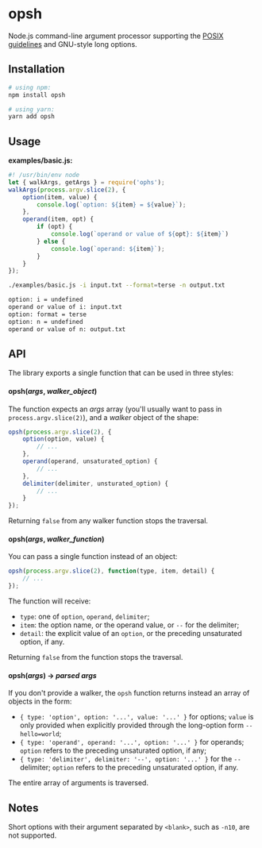 # opsh

Node.js command-line argument processor supporting the [POSIX guidelines](https://pubs.opengroup.org/onlinepubs/9699919799/basedefs/V1_chap12.html) and GNU-style long options.

## Installation

```bash
# using npm:
npm install opsh

# using yarn:
yarn add opsh
```

## Usage

__examples/basic.js:__
```js
#! /usr/bin/env node
let { walkArgs, getArgs } = require('ophs');
walkArgs(process.argv.slice(2), {
	option(item, value) {
		console.log(`option: ${item} = ${value}`);
	},
	operand(item, opt) {
		if (opt) {
			console.log(`operand or value of ${opt}: ${item}`)
		} else {
			console.log(`operand: ${item}`);
		}
	}
});
```

```bash
./examples/basic.js -i input.txt --format=terse -n output.txt

option: i = undefined
operand or value of i: input.txt
option: format = terse
option: n = undefined
operand or value of n: output.txt
```

## API

The library exports a single function that can be used in three styles:

#### __opsh__(_args_, _walker_object_)

The function expects an _args_ array (you'll usually want to pass in `process.argv.slice(2)`), and a _walker_ object of the shape:

```js
opsh(process.argv.slice(2), {
	option(option, value) {
		// ...
	},
	operand(operand, unsaturated_option) {
		// ...
	},
	delimiter(delimiter, unsturated_option) {
		// ...
	}
});
```

Returning `false` from any walker function stops the traversal.

#### __opsh__(_args_, _walker_function_)

You can pass a single function instead of an object:

```js
opsh(process.argv.slice(2), function(type, item, detail) {
	// ...
});
```

The function will receive:

* `type`: one of `option`, `operand`, `delimiter`;
* `item`: the option name, or the operand value, or `--` for the delimiter;
* `detail`: the explicit value of an `option`, or the preceding unsaturated option, if any.

Returning `false` from the function stops the traversal.

#### __opsh__(_args_) → _parsed args_

If you don't provide a walker, the `opsh` function returns instead an array of objects in the form:

* `{ type: 'option', option: '...', value: '...' }` for options; `value` is only provided when explicitly provided through the long-option form `--hello=world`;
* `{ type: 'operand', operand: '...', option: '...' }` for operands; `option` refers to the preceding unsaturated option, if any;
* `{ type: 'delimiter', delimiter: '--', option: '...' }` for the `--` delimiter; `option` refers to the preceding unsaturated option, if any.

The entire array of arguments is traversed.

## Notes

Short options with their argument separated by `<blank>`, such as `-n10`, are not supported.